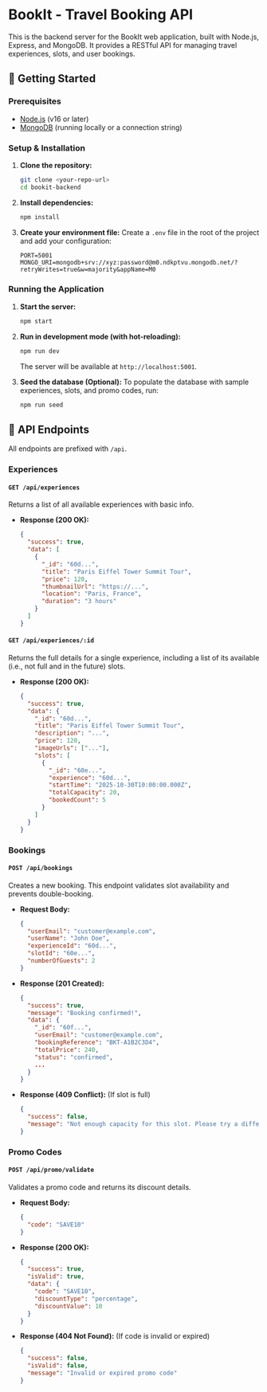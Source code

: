 # BookIt - Travel Booking API

This is the backend server for the BookIt web application, built with Node.js, Express, and MongoDB. It provides a RESTful API for managing travel experiences, slots, and user bookings.

## 🚀 Getting Started

### Prerequisites

* [Node.js](https://nodejs.org/) (v16 or later)
* [MongoDB](https://www.mongodb.com/try/download/community) (running locally or a connection string)

### Setup & Installation

1.  **Clone the repository:**
    ```sh
    git clone <your-repo-url>
    cd bookit-backend
    ```

2.  **Install dependencies:**
    ```sh
    npm install
    ```

3.  **Create your environment file:**
    Create a `.env` file in the root of the project and add your configuration:
    ```
    PORT=5001
    MONGO_URI=mongodb+srv://xyz:password@m0.ndkptvu.mongodb.net/?retryWrites=true&w=majority&appName=M0
    ```

### Running the Application

1.  **Start the server:**
    ```sh
    npm start
    ```

2.  **Run in development mode (with hot-reloading):**
    ```sh
    npm run dev
    ```
    The server will be available at `http://localhost:5001`.

3.  **Seed the database (Optional):**
    To populate the database with sample experiences, slots, and promo codes, run:
    ```sh
    npm run seed
    ```

## 📜 API Endpoints

All endpoints are prefixed with `/api`.

### Experiences

#### `GET /api/experiences`
Returns a list of all available experiences with basic info.
* **Response (200 OK):**
    ```json
    {
      "success": true,
      "data": [
        {
          "_id": "60d...",
          "title": "Paris Eiffel Tower Summit Tour",
          "price": 120,
          "thumbnailUrl": "https://...",
          "location": "Paris, France",
          "duration": "3 hours"
        }
      ]
    }
    ```

#### `GET /api/experiences/:id`
Returns the full details for a single experience, including a list of its available (i.e., not full and in the future) slots.
* **Response (200 OK):**
    ```json
    {
      "success": true,
      "data": {
        "_id": "60d...",
        "title": "Paris Eiffel Tower Summit Tour",
        "description": "...",
        "price": 120,
        "imageUrls": ["..."],
        "slots": [
          {
            "_id": "60e...",
            "experience": "60d...",
            "startTime": "2025-10-30T10:00:00.000Z",
            "totalCapacity": 20,
            "bookedCount": 5
          }
        ]
      }
    }
    ```

### Bookings

#### `POST /api/bookings`
Creates a new booking. This endpoint validates slot availability and prevents double-booking.
* **Request Body:**
    ```json
    {
      "userEmail": "customer@example.com",
      "userName": "John Doe",
      "experienceId": "60d...",
      "slotId": "60e...",
      "numberOfGuests": 2
    }
    ```
* **Response (201 Created):**
    ```json
    {
      "success": true,
      "message": "Booking confirmed!",
      "data": {
        "_id": "60f...",
        "userEmail": "customer@example.com",
        "bookingReference": "BKT-A1B2C3D4",
        "totalPrice": 240,
        "status": "confirmed",
        ...
      }
    }
    ```
* **Response (409 Conflict):** (If slot is full)
    ```json
    {
      "success": false,
      "message": "Not enough capacity for this slot. Please try a different slot or fewer guests."
    }
    ```

### Promo Codes

#### `POST /api/promo/validate`
Validates a promo code and returns its discount details.
* **Request Body:**
    ```json
    {
      "code": "SAVE10"
    }
    ```
* **Response (200 OK):**
    ```json
    {
      "success": true,
      "isValid": true,
      "data": {
        "code": "SAVE10",
        "discountType": "percentage",
        "discountValue": 10
      }
    }
    ```
* **Response (404 Not Found):** (If code is invalid or expired)
    ```json
    {
      "success": false,
      "isValid": false,
      "message": "Invalid or expired promo code"
    }
    ```